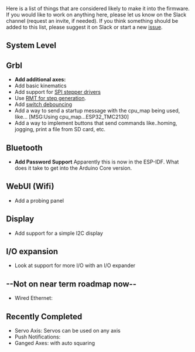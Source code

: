 Here is a list of things that are considered likely to make it into the firmware. If you would like to work on anything here, please let us know on the Slack channel (request an invite, if needed). If you think something should be added to this list, please suggest it on Slack or start a new [issue](https://github.com/bdring/Grbl_Esp32/issues).

## System Level


## Grbl
 - **Add additional axes:**
 - Add basic kinematics
 - Add support for [SPI stepper drivers](https://github.com/bdring/Grbl_Esp32/issues/108)
 - Use [RMT for step generation](https://github.com/bdring/Grbl_Esp32/issues/115). 
 - Add [switch debouncing](https://github.com/bdring/Grbl_Esp32/issues/127)
 - Add a way to send a startup message with the cpu_map being used, like... [MSG:Using cpu_map...ESP32_TMC2130]
 - Add a way to implement buttons that send commands like..homing, jogging, print a file from SD card, etc.

## Bluetooth
 - **Add Password Support** Apparently this is now in the ESP-IDF. What does it take to get into the Arduino Core version.

## WebUI (Wifi)
 - Add a probing panel

## Display
 - Add support for a simple I2C display

## I/O expansion
 - Look at support for more I/O with an I/O expander

## --Not on near term roadmap now--
 - Wired Ethernet:

## Recently Completed
 - Servo Axis: Servos can be used on any axis
 - Push Notifications:
 - Ganged Axes: with auto squaring